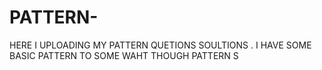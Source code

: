 # PATTERN-
 HERE I UPLOADING MY PATTERN QUETIONS  SOULTIONS  .  I HAVE SOME BASIC  PATTERN TO  SOME WAHT THOUGH PATTERN S 
